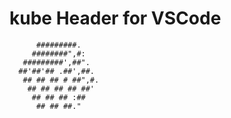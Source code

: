 # kube Header for VSCode

```
      #########.
     ########",#:
   #########',##".
  ##'##'## .##',##.
   ## ## ## # ##",#.
    ## ## ## ## ##'
     ## ## ## :##
      ## ## ##."
```
